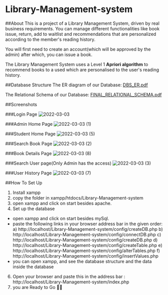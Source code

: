 # Library-Management-system

##About
This is a project of a Library Management System, driven by real business requirements. You can manage different functionalities like book issue, return, add to waitlist and recommendations that are personalized according to the member's reading history.

You will first need to create an account(which will be approved by the admin) after which, you can issue a book. 

The Library Management System uses a Level 1 **Apriori algorithm** to recommend books to a used which are personalised to the user's reading history.

##Database Structure
The ER diagram of our Database:
[DBS_ER.pdf](https://github.com/manavroX/Library-Management-system/files/8179584/DBS_ER.pdf)

The Relational Schema of our Database:
[FINAL_RELATIONAL_SCHEMA.pdf](https://github.com/manavroX/Library-Management-system/files/8179590/FINAL_RELATIONAL_SCHEMA.pdf)

##Screenshots

###Login Page
![2022-03-03](https://user-images.githubusercontent.com/38128162/156616069-5c7c3ca7-7918-4d1d-bfcd-62f1bfb8f03f.png)

###Admin Home Page
![2022-03-03 (1)](https://user-images.githubusercontent.com/38128162/156616096-be29ab0b-f80b-42ee-913f-394e5e8bd302.png)

###Student Home Page
![2022-03-03 (5)](https://user-images.githubusercontent.com/38128162/156616044-3f0027a7-91f4-4ebd-9e54-f1fc83de33a5.png)

###Search Book Page
![2022-03-03 (2)](https://user-images.githubusercontent.com/38128162/156616108-d9971dc3-1d9d-45ff-ae6a-ac1d74ee3e73.png)

###Book Details Page
![2022-03-03 (8)](https://user-images.githubusercontent.com/38128162/156617517-7231d099-8a14-4b23-96a8-2a442435f42b.png)

###Search User page(Only Admin has the access)
![2022-03-03 (3)](https://user-images.githubusercontent.com/38128162/156615992-92c68b7a-9c43-4814-81af-ea55f9e296da.png)

###User History Page
![2022-03-03 (7)](https://user-images.githubusercontent.com/38128162/156617473-03037a7b-76a8-406d-ba93-482ff8d8eac3.png)

##How To Set Up
1) Install xampp
2) copy the folder in xampp/htdocs/Library-Management-system
3) open xampp and click on start besides apache.
4) Set up the database
  - open xampp and click on start besides mySql.
  - paste the following links in your browser address bar in the given order:
    a) http://localhost/Library-Management-system/config/createDB.php
    b) http://localhost/Library-Management-system/config/connectDB.php
    c) http://localhost/Library-Management-system/config/createDB.php
    d) http://localhost/Library-Management-system/config/createTable.php
    e) http://localhost/Library-Management-system/config/alterTables.php
    f) http://localhost/Library-Management-system/config/insertValues.php
  - you can open xampp, and see the database structure and the data inside the database
6) Open your browser and paste this in the address bar : http://localhost/Library-Management-system/index.php
7) you are Ready to Go 🥳🎉
